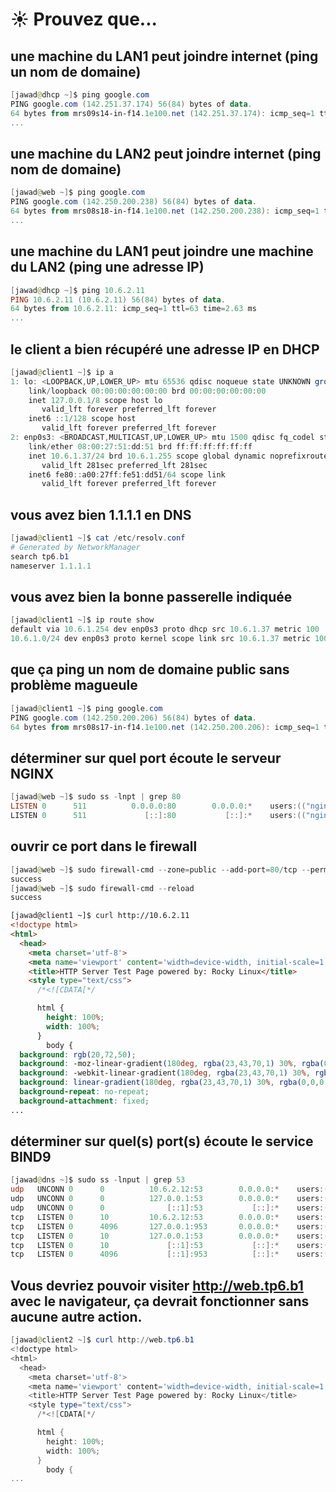 # ☀️ Prouvez que...

## une machine du LAN1 peut joindre internet (ping un nom de domaine)

```powershell
[jawad@dhcp ~]$ ping google.com
PING google.com (142.251.37.174) 56(84) bytes of data.
64 bytes from mrs09s14-in-f14.1e100.net (142.251.37.174): icmp_seq=1 ttl=111 time=20.8 ms
...
```

## une machine du LAN2 peut joindre internet (ping nom de domaine)

```powershell
[jawad@web ~]$ ping google.com
PING google.com (142.250.200.238) 56(84) bytes of data.
64 bytes from mrs08s18-in-f14.1e100.net (142.250.200.238): icmp_seq=1 ttl=111 time=18.8 ms
...
```

## une machine du LAN1 peut joindre une machine du LAN2 (ping une adresse IP)

```powershell
[jawad@dhcp ~]$ ping 10.6.2.11
PING 10.6.2.11 (10.6.2.11) 56(84) bytes of data.
64 bytes from 10.6.2.11: icmp_seq=1 ttl=63 time=2.63 ms
...
```

## le client a bien récupéré une adresse IP en DHCP

```powershell
[jawad@client1 ~]$ ip a
1: lo: <LOOPBACK,UP,LOWER_UP> mtu 65536 qdisc noqueue state UNKNOWN group default qlen 1000
    link/loopback 00:00:00:00:00:00 brd 00:00:00:00:00:00
    inet 127.0.0.1/8 scope host lo
       valid_lft forever preferred_lft forever
    inet6 ::1/128 scope host
       valid_lft forever preferred_lft forever
2: enp0s3: <BROADCAST,MULTICAST,UP,LOWER_UP> mtu 1500 qdisc fq_codel state UP group default qlen 1000
    link/ether 08:00:27:51:dd:51 brd ff:ff:ff:ff:ff:ff
    inet 10.6.1.37/24 brd 10.6.1.255 scope global dynamic noprefixroute enp0s3
       valid_lft 281sec preferred_lft 281sec
    inet6 fe80::a00:27ff:fe51:dd51/64 scope link
       valid_lft forever preferred_lft forever
```

## vous avez bien 1.1.1.1 en DNS

```powershell
[jawad@client1 ~]$ cat /etc/resolv.conf
# Generated by NetworkManager
search tp6.b1
nameserver 1.1.1.1
```

## vous avez bien la bonne passerelle indiquée

```powershell
[jawad@client1 ~]$ ip route show
default via 10.6.1.254 dev enp0s3 proto dhcp src 10.6.1.37 metric 100
10.6.1.0/24 dev enp0s3 proto kernel scope link src 10.6.1.37 metric 100
```

## que ça ping un nom de domaine public sans problème magueule

```powershell
[jawad@client1 ~]$ ping google.com
PING google.com (142.250.200.206) 56(84) bytes of data.
64 bytes from mrs08s17-in-f14.1e100.net (142.250.200.206): icmp_seq=1 ttl=112 time=19.5 ms
```

## déterminer sur quel port écoute le serveur NGINX

```powershell
[jawad@web ~]$ sudo ss -lnpt | grep 80
LISTEN 0      511          0.0.0.0:80        0.0.0.0:*    users:(("nginx",pid=1638,fd=6),("nginx",pid=1637,fd=6))
LISTEN 0      511             [::]:80           [::]:*    users:(("nginx",pid=1638,fd=7),("nginx",pid=1637,fd=7))
```

## ouvrir ce port dans le firewall

```powershell
[jawad@web ~]$ sudo firewall-cmd --zone=public --add-port=80/tcp --permanent
success
[jawad@web ~]$ sudo firewall-cmd --reload
success
```

```html
[jawad@client1 ~]$ curl http://10.6.2.11
<!doctype html>
<html>
  <head>
    <meta charset='utf-8'>
    <meta name='viewport' content='width=device-width, initial-scale=1'>
    <title>HTTP Server Test Page powered by: Rocky Linux</title>
    <style type="text/css">
      /*<![CDATA[*/

      html {
        height: 100%;
        width: 100%;
      }
        body {
  background: rgb(20,72,50);
  background: -moz-linear-gradient(180deg, rgba(23,43,70,1) 30%, rgba(0,0,0,1) 90%)  ;
  background: -webkit-linear-gradient(180deg, rgba(23,43,70,1) 30%, rgba(0,0,0,1) 90%) ;
  background: linear-gradient(180deg, rgba(23,43,70,1) 30%, rgba(0,0,0,1) 90%);
  background-repeat: no-repeat;
  background-attachment: fixed;
...
```

## déterminer sur quel(s) port(s) écoute le service BIND9

```powershell
[jawad@dns ~]$ sudo ss -lnput | grep 53
udp   UNCONN 0      0          10.6.2.12:53        0.0.0.0:*    users:(("named",pid=1908,fd=24))
udp   UNCONN 0      0          127.0.0.1:53        0.0.0.0:*    users:(("named",pid=1908,fd=21))
udp   UNCONN 0      0              [::1]:53           [::]:*    users:(("named",pid=1908,fd=26))
tcp   LISTEN 0      10         10.6.2.12:53        0.0.0.0:*    users:(("named",pid=1908,fd=25))
tcp   LISTEN 0      4096       127.0.0.1:953       0.0.0.0:*    users:(("named",pid=1908,fd=28))
tcp   LISTEN 0      10         127.0.0.1:53        0.0.0.0:*    users:(("named",pid=1908,fd=22))
tcp   LISTEN 0      10             [::1]:53           [::]:*    users:(("named",pid=1908,fd=27))
tcp   LISTEN 0      4096           [::1]:953          [::]:*    users:(("named",pid=1908,fd=29))
```

## Vous devriez pouvoir visiter http://web.tp6.b1 avec le navigateur, ça devrait fonctionner sans aucune autre action.

```powershell
[jawad@client2 ~]$ curl http://web.tp6.b1
<!doctype html>
<html>
  <head>
    <meta charset='utf-8'>
    <meta name='viewport' content='width=device-width, initial-scale=1'>
    <title>HTTP Server Test Page powered by: Rocky Linux</title>
    <style type="text/css">
      /*<![CDATA[*/

      html {
        height: 100%;
        width: 100%;
      }
        body {
...
```
